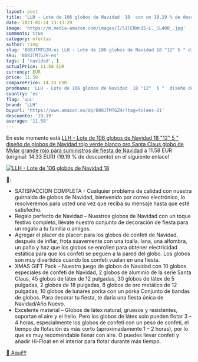 ```yaml
---
layout: post
title: 'LLH - Lote de 106 globos de Navidad  18  con un 19.19 % de descuento'
date: 2021-02-24 13:13:29
image: 'https://m.media-amazon.com/images/I/51lERWn15-L._SL400_.jpg'
comments: true
category: ofertas
author: ring
slug: 'B08JTMTGZH-es LLH - Lote de 106 globos de Navidad 18 "12" 5 " diseño de...'
sku: 'B08JTMTGZH-es'
tags: [ 'navidad', ]
actualPrice: 11.58 EUR
currency: EUR
price: 11.58
comparePrice: 14.33 EUR
prodname: 'LLH - Lote de 106 globos de Navidad  18 "12"  5 "  diseño de globos de Navidad  rojo  verde  blanco  oro  Santa Claus  globo de Mylar grande rojo para suministros de fiesta de Navidad'
country: 'es'
flag: '🇪🇸'
brand: 'LLH'
buyurl: 'https://www.amazon.es/dp/B08JTMTGZH/?tag=tolees-21'
descuento: '19.19'
average: '11.58'
---
```


En este momento está [LLH - Lote de 106 globos de Navidad  18 "12"  5 "  diseño de globos de Navidad  rojo  verde  blanco  oro  Santa Claus  globo de Mylar grande rojo para suministros de fiesta de Navidad](https://www.amazon.es/dp/B08JTMTGZH/?tag=tolees-21) a 11.58 EUR (original: 14.33 EUR) (19.19 %  de descuento) en el siguiente enlace!

[![LLH - Lote de 106 globos de Navidad  18 ](https://m.media-amazon.com/images/I/51lERWn15-L._SL400_.jpg)](https://www.amazon.es/dp/B08JTMTGZH/?tag=tolees-21)

🔎:

- SATISFACCION COMPLETA - Cualquier problema de calidad con nuestra guirnalda de globos de Navidad, bienvenido por correo electrónico, lo resolveremos para usted una vez que reciba su mensaje hasta que esté satisfecho.
- Regalo perfecto de Navidad – Nuestros globos de Navidad con un toque festivo completo, llévate nuestro conjunto de decoración de fiesta para un regalo a tu familia o amigos.
- Agregar el placer de placer: para los globos de confeti de Navidad, después de inflar, frota suavemente con una toalla, lana, una alfombra, un paño y haz que los globos se enrollen para obtener electricidad estática para que los confeti se peguen a la pared del globo. Los globos son muy divertidos cuando los confeti vuelan en una fiesta.
- XMAS GIFT Pack – Nuestro juego de globos de Navidad con 10 globos especiales de confeti de Navidad, 2 globos de aluminio de la serie Santa Claus, 45 globos de látex de 12 pulgadas, 30 globos de látex de 5 pulgadas, 2 globos de 18 pulgadas, 8 globos de oro metálico de 12 pulgadas, 10 globos de lunares porka con un porka Conjunto de bandas de globos. Para decorar tu fiesta, te daría una fiesta única de Navidad/Año Nuevo.
- Excelente material – Globos de látex natural, gruesos y resistentes, soportan el aire y el helio. Pero los globos de látex solo pueden flotar 3 – 4 horas, especialmente los globos de confeti con un peso de confeti, el tiempo de flotación es más corto (aproximadamente 1 – 2 horas), por lo que es muy recomendable llenar con aire. O puedes llevar confeti y añadir Hi-Float en el interior para flotar durante más tiempo.

[🛒 Aquí!!!](https://www.amazon.es/dp/B08JTMTGZH/?tag=tolees-21)
